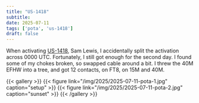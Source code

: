 ```yaml
---
title: "US-1418"
subtitle:
date: 2025-07-11
tags: ['pota', 'us-1418']
draft: false
---
```


When activating
[US-1418](https://pota.app/#/park/US-1418),
Sam Lewis,
I accidentally split the activation
across 0000 UTC.
Fortunately,
I still got enough for the second day.
I found some of my chokes broken,
so swapped cable around a bit.
I threw the 40M EFHW into a tree,
and got 12 contacts, on FT8, on 15M and 40M.

{{< gallery >}}
{{< figure link="/img/2025/2025-07-11-pota-1.jpg" caption="setup" >}}
{{< figure link="/img/2025/2025-07-11-pota-2.jpg" caption="sunset" >}}
{{< /gallery >}}

<!--more-->
